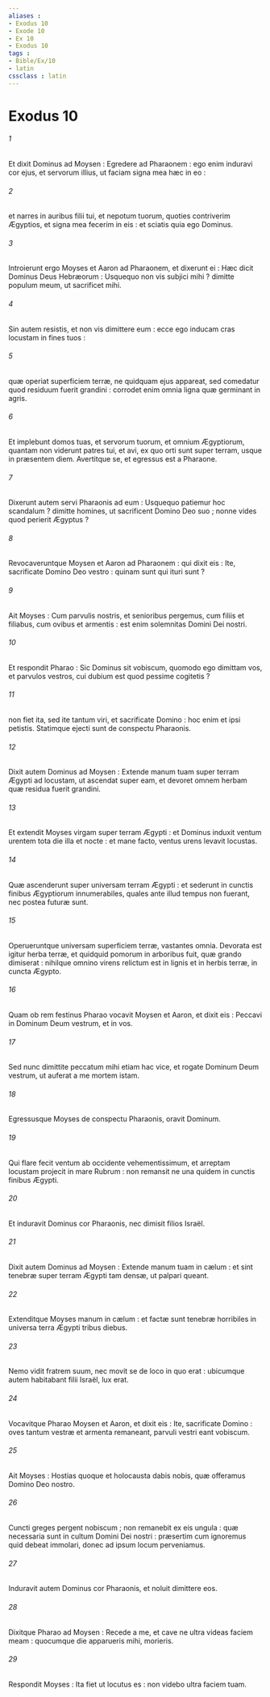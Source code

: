 ```yaml
---
aliases : 
- Exodus 10
- Exode 10
- Ex 10
- Exodus 10
tags : 
- Bible/Ex/10
- latin
cssclass : latin
---
```


# Exodus 10

###### 1
Et dixit Dominus ad Moysen : Egredere ad Pharaonem : ego enim induravi cor ejus, et servorum illius, ut faciam signa mea hæc in eo :
###### 2
et narres in auribus filii tui, et nepotum tuorum, quoties contriverim Ægyptios, et signa mea fecerim in eis : et sciatis quia ego Dominus.
###### 3
Introierunt ergo Moyses et Aaron ad Pharaonem, et dixerunt ei : Hæc dicit Dominus Deus Hebræorum : Usquequo non vis subjici mihi ? dimitte populum meum, ut sacrificet mihi.
###### 4
Sin autem resistis, et non vis dimittere eum : ecce ego inducam cras locustam in fines tuos :
###### 5
quæ operiat superficiem terræ, ne quidquam ejus appareat, sed comedatur quod residuum fuerit grandini : corrodet enim omnia ligna quæ germinant in agris.
###### 6
Et implebunt domos tuas, et servorum tuorum, et omnium Ægyptiorum, quantam non viderunt patres tui, et avi, ex quo orti sunt super terram, usque in præsentem diem. Avertitque se, et egressus est a Pharaone.
###### 7
Dixerunt autem servi Pharaonis ad eum : Usquequo patiemur hoc scandalum ? dimitte homines, ut sacrificent Domino Deo suo ; nonne vides quod perierit Ægyptus ?
###### 8
Revocaveruntque Moysen et Aaron ad Pharaonem : qui dixit eis : Ite, sacrificate Domino Deo vestro : quinam sunt qui ituri sunt ?
###### 9
Ait Moyses : Cum parvulis nostris, et senioribus pergemus, cum filiis et filiabus, cum ovibus et armentis : est enim solemnitas Domini Dei nostri.
###### 10
Et respondit Pharao : Sic Dominus sit vobiscum, quomodo ego dimittam vos, et parvulos vestros, cui dubium est quod pessime cogitetis ?
###### 11
non fiet ita, sed ite tantum viri, et sacrificate Domino : hoc enim et ipsi petistis. Statimque ejecti sunt de conspectu Pharaonis.
###### 12
Dixit autem Dominus ad Moysen : Extende manum tuam super terram Ægypti ad locustam, ut ascendat super eam, et devoret omnem herbam quæ residua fuerit grandini.
###### 13
Et extendit Moyses virgam super terram Ægypti : et Dominus induxit ventum urentem tota die illa et nocte : et mane facto, ventus urens levavit locustas.
###### 14
Quæ ascenderunt super universam terram Ægypti : et sederunt in cunctis finibus Ægyptiorum innumerabiles, quales ante illud tempus non fuerant, nec postea futuræ sunt.
###### 15
Operueruntque universam superficiem terræ, vastantes omnia. Devorata est igitur herba terræ, et quidquid pomorum in arboribus fuit, quæ grando dimiserat : nihilque omnino virens relictum est in lignis et in herbis terræ, in cuncta Ægypto.
###### 16
Quam ob rem festinus Pharao vocavit Moysen et Aaron, et dixit eis : Peccavi in Dominum Deum vestrum, et in vos.
###### 17
Sed nunc dimittite peccatum mihi etiam hac vice, et rogate Dominum Deum vestrum, ut auferat a me mortem istam.
###### 18
Egressusque Moyses de conspectu Pharaonis, oravit Dominum.
###### 19
Qui flare fecit ventum ab occidente vehementissimum, et arreptam locustam projecit in mare Rubrum : non remansit ne una quidem in cunctis finibus Ægypti.
###### 20
Et induravit Dominus cor Pharaonis, nec dimisit filios Israël.
###### 21
Dixit autem Dominus ad Moysen : Extende manum tuam in cælum : et sint tenebræ super terram Ægypti tam densæ, ut palpari queant.
###### 22
Extenditque Moyses manum in cælum : et factæ sunt tenebræ horribiles in universa terra Ægypti tribus diebus.
###### 23
Nemo vidit fratrem suum, nec movit se de loco in quo erat : ubicumque autem habitabant filii Israël, lux erat.
###### 24
Vocavitque Pharao Moysen et Aaron, et dixit eis : Ite, sacrificate Domino : oves tantum vestræ et armenta remaneant, parvuli vestri eant vobiscum.
###### 25
Ait Moyses : Hostias quoque et holocausta dabis nobis, quæ offeramus Domino Deo nostro.
###### 26
Cuncti greges pergent nobiscum ; non remanebit ex eis ungula : quæ necessaria sunt in cultum Domini Dei nostri : præsertim cum ignoremus quid debeat immolari, donec ad ipsum locum perveniamus.
###### 27
Induravit autem Dominus cor Pharaonis, et noluit dimittere eos.
###### 28
Dixitque Pharao ad Moysen : Recede a me, et cave ne ultra videas faciem meam : quocumque die apparueris mihi, morieris.
###### 29
Respondit Moyses : Ita fiet ut locutus es : non videbo ultra faciem tuam.
